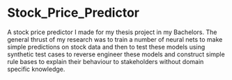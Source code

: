 # Stock_Price_Predictor

A stock price predictor I made for my thesis project in my Bachelors. The general thrust of my research was to train a number of neural nets to make simple predictions on stock data and then to test these models using synthetic test cases to reverse engineer these models and construct simple rule bases to explain their behaviour to stakeholders without domain specific knowledge.
